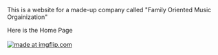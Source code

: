 This is a website for a made-up company called "Family Oriented Music Orgainization"

Here is the Home Page
<br>
<br>
<a href="https://imgflip.com/gif/1ob4u1"><img src="https://i.imgflip.com/1ob4u1.gif" title="made at imgflip.com"/></a>

